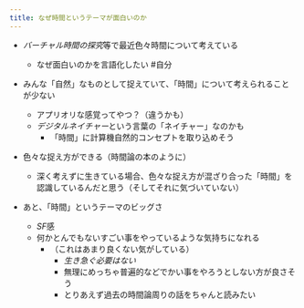 ```yaml
---
title: なぜ時間というテーマが面白いのか
---
```


* *バーチャル時間の探究*等で最近色々時間について考えている
  
  * なぜ面白いのかを言語化したい #自分
* みんな「自然」なものとして捉えていて、「時間」について考えられることが少ない
  
  * アプリオリな感覚ってやつ？（違うかも）
  * *デジタルネイチャー*という言葉の「ネイチャー」なのかも
    * 「時間」に計算機自然的コンセプトを取り込めそう
* 色々な捉え方ができる（時間論の本のように）
  
  * 深く考えずに生きている場合、色々な捉え方が混ざり合った「時間」を認識しているんだと思う（そしてそれに気づいていない）
* あと、「時間」というテーマのビッグさ
  
  * *SF*感
  * 何かとんでもないすごい事をやっているような気持ちになれる
    * （これはあまり良くない気がしている）
      * *生き急ぐ必要はない*
      * 無理にめっちゃ普遍的などでかい事をやろうとしない方が良さそう
      * とりあえず過去の時間論周りの話をちゃんと読みたい

